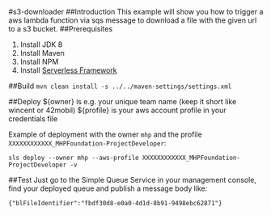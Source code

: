 #s3-downloader
##Introduction
This example will show you how to trigger a aws lambda function via sqs message to download a file with the given url to a s3 bucket.
##Prerequisites
1. Install JDK 8
2. Install Maven
3. Install NPM
4. Install [Serverless Framework](https://www.serverless.com/framework/docs/getting-started)

##Build
`mvn clean install -s ../../maven-settings/settings.xml`

##Deploy
${owner} is e.g. your unique team name (keep it short like wincent or 42mobil)
${profile} is your aws account profile in your credentials file

Example of deployment with the owner `mhp` and the profile `XXXXXXXXXXXX_MHPFoundation-ProjectDeveloper`:

`sls deploy --owner mhp --aws-profile XXXXXXXXXXXX_MHPFoundation-ProjectDeveloper -v`

##Test
Just go to the Simple Queue Service in your management console, find your deployed queue and publish a message body like:

`{"blFileIdentifier":"fbdf30d8-e0a0-4d1d-8b91-9498ebc62871"}`